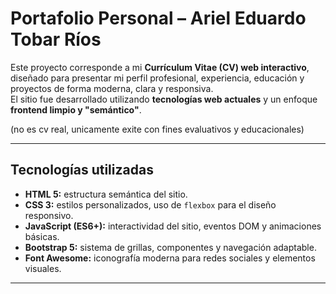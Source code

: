 # Portafolio Personal – Ariel Eduardo Tobar Ríos

Este proyecto corresponde a mi **Currículum Vitae (CV) web interactivo**, diseñado para presentar mi perfil profesional, experiencia, educación y proyectos de forma moderna, clara y responsiva.  
El sitio fue desarrollado utilizando **tecnologías web actuales** y un enfoque **frontend limpio y "semántico"**.

(no es cv real, unicamente exite con fines evaluativos y educacionales)

---

## Tecnologías utilizadas

- **HTML 5:** estructura semántica del sitio.  
- **CSS 3:** estilos personalizados, uso de `flexbox` para el diseño responsivo.  
- **JavaScript (ES6+):** interactividad del sitio, eventos DOM y animaciones básicas.  
- **Bootstrap 5:** sistema de grillas, componentes y navegación adaptable.  
- **Font Awesome:** iconografía moderna para redes sociales y elementos visuales.

---
















